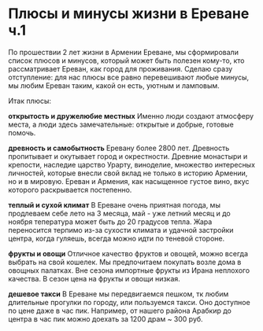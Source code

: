 # Плюсы и минусы жизни в Ереване ч.1

По прошествии 2 лет жизни в Армении Ереване, мы сформировали список плюсов и минусов, который может быть полезен кому-то, кто рассматривает Ереван, как город для проживания. Сделаю сразу отступление: для нас плюсы все равно перевешивают любые минусы, мы любим Ереван таким, какой он есть, уютным и ламповым.

Итак плюсы:

**открытость и дружелюбие местных** Именно люди создают атмосферу места, а люди здесь замечательные: открытые и добрые, готовые помочь.
  
**древность и самобытность** Еревану более 2800 лет. Древность пропитывает и окутывает город и окрестности. Древние монастыри и крепости, наследие царство Урарту, виноделие, множество интересных личностей, которые внесли свой вклад не только в историю Армении, но и в мировую. Ереван и Армения, как насыщенное густое вино, вкус которого раскрывается постепенно.
  
**теплый и сухой климат** В Ереване очень приятная погода, мы продлеваем себе лето на 3 месяца, май - уже летний месяц и до ноября тепература может быть до 20 градусов тепла. Жара переносится терпимо из-за сухости климата и удачной застройки центра, когда гуляешь, всегда можно идти по теневой стороне.
 
**фрукты и овощи** Отличное качество фруктов и овощей, можно всегда выбрать на свой кошелек. Мы предпочитаем покупать возле дома в овощных палатках. Вне сезона импортные фрукты из Ирана неплохого качества. В сезон цена на фрукты и овощи низкая.
  
**дешевое такси** В Ереване мы передвигаемся пешком, тк любим длительные прогулки по городу, или пользуемся такси. Оно доступное по цене даже в час пик. Например, от нашего района Арабкир до центра в час пик можно доехать за 1200 драм ~ 300 руб. 
